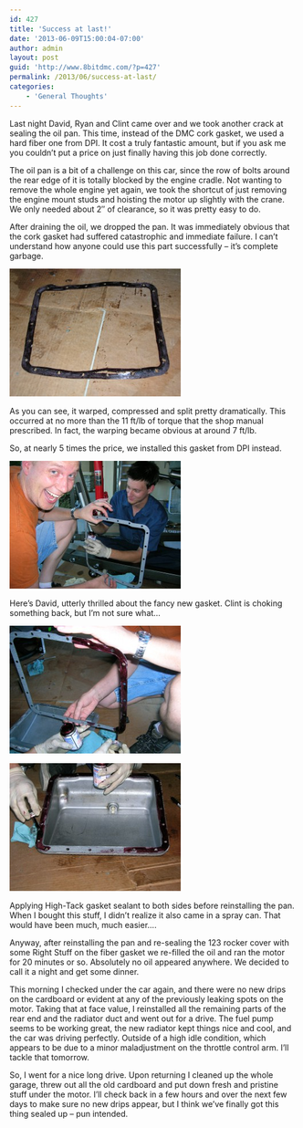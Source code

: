 ```yaml
---
id: 427
title: 'Success at last!'
date: '2013-06-09T15:00:04-07:00'
author: admin
layout: post
guid: 'http://www.8bitdmc.com/?p=427'
permalink: /2013/06/success-at-last/
categories:
    - 'General Thoughts'
---
```


Last night David, Ryan and Clint came over and we took another crack at sealing the oil pan. This time, instead of the DMC cork gasket, we used a hard fiber one from DPI. It cost a truly fantastic amount, but if you ask me you couldn’t put a price on just finally having this job done correctly.

The oil pan is a bit of a challenge on this car, since the row of bolts around the rear edge of it is totally blocked by the engine cradle. Not wanting to remove the whole engine yet again, we took the shortcut of just removing the engine mount studs and hoisting the motor up slightly with the crane. We only needed about 2″ of clearance, so it was pretty easy to do.

After draining the oil, we dropped the pan. It was immediately obvious that the cork gasket had suffered catastrophic and immediate failure. I can’t understand how anyone could use this part successfully – it’s complete garbage.

[![DSCN4258](/assets/images/2013/06/DSCN4258-300x224.jpg)](/8bitdmc/assets/images/2013/06/DSCN4258.jpg)

As you can see, it warped, compressed and split pretty dramatically. This occurred at no more than the 11 ft/lb of torque that the shop manual prescribed. In fact, the warping became obvious at around 7 ft/lb.

So, at nearly 5 times the price, we installed this gasket from DPI instead.

[![DSCN4254](/assets/images/2013/06/DSCN4254-300x224.jpg)](/8bitdmc/assets/images/2013/06/DSCN4254.jpg)

Here’s David, utterly thrilled about the fancy new gasket. Clint is choking something back, but I’m not sure what…

[![DSCN4255](/assets/images/2013/06/DSCN4255-300x224.jpg)](/8bitdmc/assets/images/2013/06/DSCN4255.jpg)

[![DSCN4257](/assets/images/2013/06/DSCN4257-300x224.jpg)](/8bitdmc/assets/images/2013/06/DSCN4257.jpg)

Applying High-Tack gasket sealant to both sides before reinstalling the pan. When I bought this stuff, I didn’t realize it also came in a spray can. That would have been much, much easier….

Anyway, after reinstalling the pan and re-sealing the 123 rocker cover with some Right Stuff on the fiber gasket we re-filled the oil and ran the motor for 20 minutes or so. Absolutely no oil appeared anywhere. We decided to call it a night and get some dinner.

This morning I checked under the car again, and there were no new drips on the cardboard or evident at any of the previously leaking spots on the motor. Taking that at face value, I reinstalled all the remaining parts of the rear end and the radiator duct and went out for a drive. The fuel pump seems to be working great, the new radiator kept things nice and cool, and the car was driving perfectly. Outside of a high idle condition, which appears to be due to a minor maladjustment on the throttle control arm. I’ll tackle that tomorrow.

So, I went for a nice long drive. Upon returning I cleaned up the whole garage, threw out all the old cardboard and put down fresh and pristine stuff under the motor. I’ll check back in a few hours and over the next few days to make sure no new drips appear, but I think we’ve finally got this thing sealed up – pun intended.